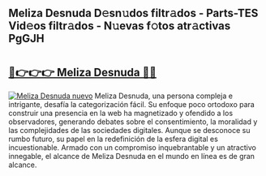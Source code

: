 ## Meliza Desnuda D𝚎sn𝚞dos filtr𝚊dos - Parts-TES Vid𝚎os filtr𝚊dos - N𝚞evas f𝚘tos atr𝚊ctivas PgGJH

# <h2><a href="http://mb48tyy.tromn.icu/?c=Meliza+Desnuda">🔗👉👉👉 Meliza Desnuda 🔗🔗</a></h2>

[![Meliza Desnuda nuevo](https://i.imgur.com/pEAQMta.gif)](http://mb48tyy.tromn.icu/?c=Meliza+Desnuda)
Meliza Desnuda, una persona compleja e intrigante, desafía la categorización fácil. Su enfoque poco ortodoxo para construir una presencia en la web ha magnetizado y ofendido a los observadores, generando debates sobre el consentimiento, la moralidad y las complejidades de las sociedades digitales. Aunque se desconoce su rumbo futuro, su papel en la redefinición de la esfera digital es incuestionable. Armado con un compromiso inquebrantable y un atractivo innegable, el alcance de Meliza Desnuda en el mundo en línea es de gran alcance.

